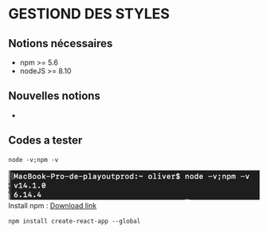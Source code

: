 # GESTIOND DES STYLES

## Notions nécessaires
- npm >= 5.6
- nodeJS  >= 8.10

## Nouvelles notions
-

## Codes a tester

```
node -v;npm -v
```
![result](images/npm_node_v.png)
Install npm : [Download link](https://nodejs.org/en/download/)

```
npm install create-react-app --global
```

